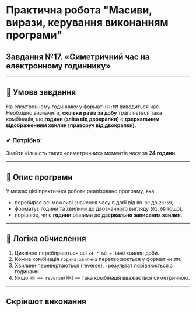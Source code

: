 # Практична робота "Масиви, вирази, керування виконанням програми"

## Завдання №17. «Симетричний час на електронному годиннику»

---

## 📌 Умова завдання

На електронному годиннику у форматі `HH:MM` виводиться час.  
Необхідно визначити, **скільки разів за добу** трапляється така комбінація, що **години (зліва від двокрапки)** є **дзеркальним відображенням хвилин (праворуч від двокрапки)**.

### ✔ Потрібно:
Знайти кількість таких «симетричних» моментів часу за **24 години**.

---

## 🧠 Опис програми

У межах цієї практичної роботи реалізовано програму, яка:
- перебирає всі можливі значення часу в добі від `00:00` до `23:59`,
- форматує години та хвилини до двозначного вигляду (`01`, `09` тощо),
- порівнює, чи є **години** рівними до **дзеркально записаних хвилин**.

---

## 🧮 Логіка обчислення

1. Циклічно перебираються всі `24 * 60 = 1440` хвилин доби.
2. Кожна комбінація `година:хвилина` перетворюється у формат `HH:MM`.
3. Хвилини перевертаються (reverse), і результат порівнюється з годинами.
4. Якщо `HH == reverse(MM)` — така комбінація вважається симетричною.

---

## Скріншот виконання

